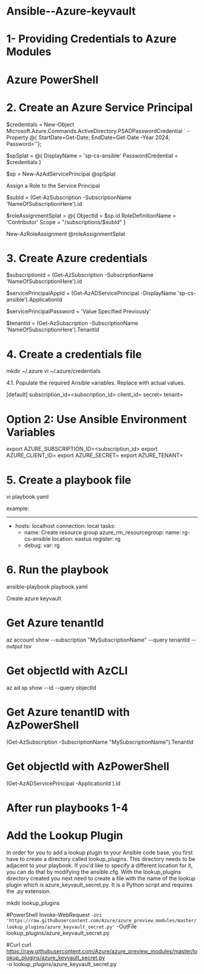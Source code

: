 # Ansible--Azure-keyvault

# 1- Providing Credentials to Azure Modules
# Azure PowerShell

# 2. Create an Azure Service Principal

$credentials = New-Object Microsoft.Azure.Commands.ActiveDirectory.PSADPasswordCredential `
-Property @{ StartDate=Get-Date; EndDate=Get-Date -Year 2024; Password='<PASSWORD>'};

$spSplat = @{
    DisplayName = 'sp-cs-ansible'
    PasswordCredential = $credentials
}

$sp = New-AzAdServicePrincipal @spSplat

Assign a Role to the Service Principal

$subId = (Get-AzSubscription -SubscriptionName 'NameOfSubscriptionHere').id

$roleAssignmentSplat = @{
    ObjectId = $sp.id
    RoleDefinitionName = 'Contributor'
    Scope = "/subscriptions/$subId"
}

New-AzRoleAssignment @roleAssignmentSplat

# 3. Create Azure credentials

$subscriptionId = (Get-AzSubscription -SubscriptionName 'NameOfSubscriptionHere').id

$servicePrincipalAppId = (Get-AzADServicePrincipal -DisplayName 'sp-cs-ansible').ApplicationId

$servicePrincipalPassword = 'Value Specified Previously'

$tenantId = (Get-AzSubscription -SubscriptionName 'NameOfSubscriptionHere').TenantId




# 4. Create a credentials file

mkdir ~/.azure
vi ~/.azure/credentials

4.1. Populate the required Ansible variables. Replace <Text> with actual values.

[default]
subscription_id=<subscription_id>
client_id=<security-principal-appid>
secret=<security-principal-password>
tenant=<security-principal-tenant>



# Option 2: Use Ansible Environment Variables

export AZURE_SUBSCRIPTION_ID=<subscription_id>
export AZURE_CLIENT_ID=<security-principal-appid>
export AZURE_SECRET=<security-principal-password>
export AZURE_TENANT=<security-principal-tenant>

# 5. Create a playbook file

vi playbook.yaml

example:

---
- hosts: localhost
  connection: local
  tasks:
    - name: Create resource group
      azure_rm_resourcegroup:
        name: rg-cs-ansible
        location: eastus
      register: rg
    - debug:
        var: rg
		

# 6. Run the playbook 

ansible-playbook playbook.yaml

Create azure keyvault

# Get Azure tenantId
az account show --subscription "MySubscriptionName" --query tenantId --output tsv

# Get objectId with AzCLI
az ad sp show --id <ApplicationID> --query objectId
# Get Azure tenantID with AzPowerShell
(Get-AzSubscription -SubscriptionName "MySubscriptionName").TenantId

# Get objectId with AzPowerShell
(Get-AzADServicePrincipal -ApplicationId <ApplicationID> ).id


# After run playbooks 1-4
# Add the Lookup Plugin

In order for you to add a lookup plugin to your Ansible code base, you first have to create a directory called lookup_plugins. This directory needs to be adjacent to your playbook. If you'd like to specify a different location for it, you can do that by modifying the ansible.cfg. With the lookup_plugins directory created you next need to create a file with the name of the lookup plugin which is azure_keyvault_secret.py. It is a Python script and requires the .py extension.

mkdir lookup_plugins

#PowerShell
Invoke-WebRequest `
-Uri 'https://raw.githubusercontent.com/Azure/azure_preview_modules/master/lookup_plugins/azure_keyvault_secret.py' `
-OutFile lookup_plugins/azure_keyvault_secret.py

#Curl
curl \
https://raw.githubusercontent.com/Azure/azure_preview_modules/master/lookup_plugins/azure_keyvault_secret.py \
-o lookup_plugins/azure_keyvault_secret.py
